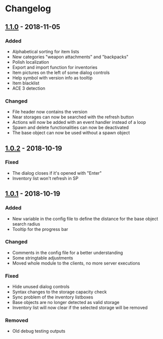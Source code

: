 # Changelog

## [1.1.0] - 2018-11-05
### Added
- Alphabetical sorting for item lists
- New categories "weapon attachments" and "backpacks"
- Polish localization
- Export and import function for inventories
- Item pictures on the left of some dialog controls
- Help symbol with version info as tooltip
- Item blacklist
- ACE 3 detection

### Changed
- File header now contains the version
- Near storages can now be searched with the refresh button
- Actions will now be added with an event handler instead of a loop
- Spawn and delete functionalities can now be deactivated
- The base object can now be used without a spawn object

## [1.0.2] - 2018-10-19

### Fixed
- The dialog closes if it's opened with "Enter"
- Inventory list won't refresh in SP

## [1.0.1] - 2018-10-19
### Added
- New variable in the config file to define the distance for the base object search radius
- Tooltip for the progress bar

### Changed
- Comments in the config file for a better understanding
- Some stringtable adjustments
- Moved whole module to the clients, no more server executions

### Fixed
- Hide unused dialog controls
- Syntax changes to the storage capacity check
- Sync problem of the inventory listboxes
- Base objects are no longer detected as valid storage
- Inventory list will now clear if the selected storage will be removed

### Removed
- Old debug testing outputs

[1.0.1]: https://github.com/KillahPotatoes/dubjunks-scripts/pull/11
[1.0.2]: https://github.com/KillahPotatoes/dubjunks-scripts/pull/20
[1.1.0]: https://github.com/KillahPotatoes/dubjunks-scripts/pull/23
